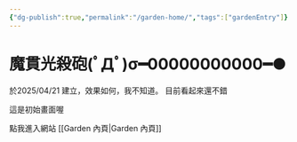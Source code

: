 ```yaml
---
{"dg-publish":true,"permalink":"/garden-home/","tags":["gardenEntry"]}
---
```



# 魔貫光殺砲(ﾟДﾟ)σ━00000000000━●

於2025/04/21 建立，效果如何，我不知道。
目前看起來還不錯

這是初始畫面喔

點我進入網站 [[Garden 內頁\|Garden 內頁]]